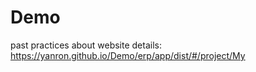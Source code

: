 # Demo
past practices about website
details: https://yanron.github.io/Demo/erp/app/dist/#/project/My
